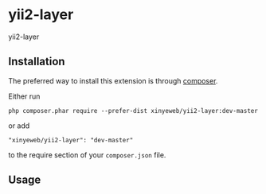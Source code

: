 yii2-layer
==========
yii2-layer

Installation
------------

The preferred way to install this extension is through [composer](http://getcomposer.org/download/).

Either run

```
php composer.phar require --prefer-dist xinyeweb/yii2-layer:dev-master
```

or add

```
"xinyeweb/yii2-layer": "dev-master"
```

to the require section of your `composer.json` file.


Usage
-----